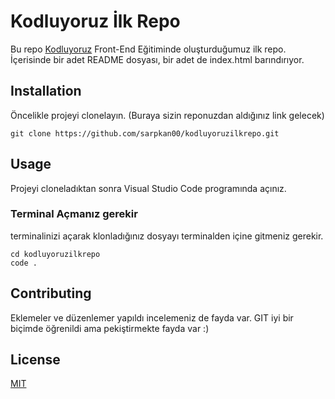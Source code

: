 # Kodluyoruz İlk Repo
Bu repo [Kodluyoruz](https://www.kodluyoruz.org/) Front-End Eğitiminde oluşturduğumuz ilk repo. İçerisinde bir adet README dosyası, bir adet de index.html barındırıyor.


## Installation
Öncelikle projeyi clonelayın. (Buraya sizin reponuzdan aldığınız link gelecek)
```
git clone https://github.com/sarpkan00/kodluyoruzilkrepo.git
```
## Usage
Projeyi cloneladıktan sonra Visual Studio Code programında açınız.

### Terminal Açmanız gerekir
terminalinizi açarak klonladığınız dosyayı terminalden içine gitmeniz gerekir.

```
cd kodluyoruzilkrepo
code .
```
## Contributing
Eklemeler ve düzenlemer yapıldı incelemeniz de fayda var. GIT iyi bir biçimde öğrenildi ama pekiştirmekte fayda var :)

## License
[MIT](https://choosealicense.com/licenses/mit/)

